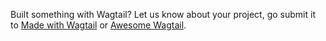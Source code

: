 Built something with Wagtail? Let us know about your project, go submit it to [Made with Wagtail](https://madewithwagtail.org/) or [Awesome Wagtail](https://github.com/springload/awesome-wagtail).